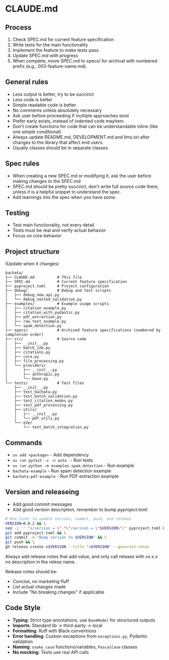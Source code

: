 # CLAUDE.md

## Process
1. Check SPEC.md for current feature specification
2. Write tests for the main functionality
3. Implement the feature to make tests pass
4. Update SPEC.md with progress
5. When complete, move SPEC.md to specs/ for archival with numbered prefix (e.g., 003-feature-name.md).

## General rules
- Less output is better, try to be succinct
- Less code is better
- Simple readable code is better
- No comments unless absolutely necessary
- Ask user before proceeding if multiple approaches exist
- Prefer early exists, instead of indented code mayhem.
- Don't create functions for code that can be understandable inline (like one simple conditional)
- Always update README.md, DEVELOPMENT.md and llms.txt after changes to the library that affect end users.
- Usually classes should be in separate classes.

## Spec rules
- When creating a new SPEC.md or modifying it, ask the user before making changes to the SPEC.md
- SPEC.md should be pretty succinct, don't write full source code there, unless it is a helpful snippet to understand the spec.
- Add learnings into the spec when you have some.

## Testing
- Test main functionality, not every detail
- Tests must be real and verify actual behavior
- Focus on core behavior

## Project structure
(Update when it changes)
```
bachata/
├── CLAUDE.md          # This file
├── SPEC.md            # Current feature specification
├── pyproject.toml     # Project configuration
├── debug/             # Debug and test scripts
│   ├── debug_new_api.py
│   └── debug_nested_validation.py
├── examples/          # Example usage scripts
│   ├── citation_example.py
│   ├── citation_with_pydantic.py
│   ├── pdf_extraction.py
│   ├── raw_text_example.py
│   └── spam_detection.py
├── specs/             # Archived feature specifications (numbered by completion order)
├── src/               # Source code
│   ├── __init__.py
│   ├── batch_job.py
│   ├── citations.py
│   ├── core.py
│   ├── file_processing.py
│   └── providers/
│       ├── __init__.py
│       ├── anthropic.py
│       └── base.py
└── tests/             # Test files
    ├── __init__.py
    ├── test_bachata.py
    ├── test_batch_validation.py
    ├── test_citation_modes.py
    ├── test_pdf_processing.py
    ├── utils/
    │   ├── __init__.py
    │   └── pdf_utils.py
    └── e2e/
        └── test_batch_integration.py
```

## Commands
- `uv add <package>` - Add dependency
- `uv run pytest -v -n auto ` - Run tests
- `uv run python -m examples.spam_detection` - Run example
- `bachata-example` - Run spam detection example
- `bachata-pdf-example` - Run PDF extraction example


## Version and releaseing
- Add good commit messages
- Add good version description, remember to bump pyproject.toml
```bash
# One-liner to update version, commit, push, and release
VERSION=0.0.2 && \
sed -i '' "s/version = \".*\"/version = \"$VERSION\"/" pyproject.toml && \
git add pyproject.toml && \
git commit -m "Bump version to $VERSION" && \
git push && \
gh release create v$VERSION --title "v$VERSION" --generate-notes
```

Always add release notes that add value, and only call release with vx.x.x no description in the relese name.

Release notes should be:
- Concise, no marketing fluff
- List actual changes made
- Include "No breaking changes" if applicable

## Code Style
- **Typing**: Strict type annotations, use `BaseModel` for structured outputs
- **Imports**: Standard lib → third-party → local
- **Formatting**: Ruff with Black conventions
- **Error handling**: Custom exceptions from `exceptions.py`, Pydantic validation
- **Naming**: `snake_case` functions/variables, `PascalCase` classes
- **No mocking**: Tests use real API calls
